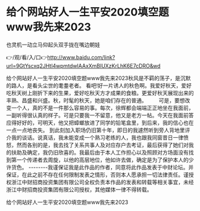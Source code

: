 # 给个网站好人一生平安2020填空题www我先来2023
也灵机一动立马仰起头双手拢在嘴边朝娃

👉/观/看/入/口👉http://www.baidu.com/link?url=9GtYscxq2JHtl4wpmtdwIAAxXmBlUXzKrLhK6E7cDRO&wd

给个网站好人一生平安2020填空题www我先来2023秋风是不羁的荡子，是沉默的路人，是看头尘世的耄耋老者。
看吧!好一片诱人的秋色啊。我爱好秋天，爱好吃秋天树上刚折下来的生果，爱好吃秋天方才成果的食粮。更爱好秋天展现出来的丰熟、昌盛和兴盛。秋，时髦的秋天，她是咱们存在的普通。
　　可是，要想改变一个人，真的不是一件那么容易的事。每次，徐辉都会端端正正地坐在我面前，一副听得很认真的样子。可是只要我一不留意，他又是老方一帖。今天在我面前答应得好好的，可明天，他又把蟑螂放进了同学的铅笔盒里，到后来，我的信心也在一点一点地丧失。
到此刻加入职场仍旧第十年，即日的我遽然听到旁人背地里评介我的谈话。说真话，我未能变成一个熟习老练的人，我也跟我同窗昔日一律愤怒，然而各别的是，我去找了关系共事人及对应存户去考证，最后获得了她们对我的扶助及确定，我仍旧欣喜的。我最后由于本人工作担心以及照顾对方场面没有找到第一个传递者去周旋，以他的高层地位，他如许去做，确定是为了保护本人的少许货色。
--------我谨保证我是此作品的作者，同意将此作品发表于中财论坛。并保证，在此之前不存在任何限制发表之情形，否则本人愿承担一切法律责任。谨授权浙江中财招商投资集团有限公司全权负责本作品的发表和转载等相关事宜，未经浙江中财招商投资集团有限公司授权，其他媒体一律不得转载。

给个网站好人一生平安2020填空题www我先来2023
